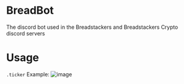 # BreadBot
The discord bot used in the Breadstackers and Breadstackers Crypto discord servers

# Usage
`.ticker`
Example:
![image](https://user-images.githubusercontent.com/11996230/109452043-7c672080-7a14-11eb-8320-f4c320e99adf.png)
